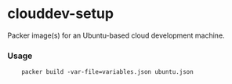 # clouddev-setup

Packer image(s) for an Ubuntu-based cloud development machine.

### Usage

```
    packer build -var-file=variables.json ubuntu.json
```
